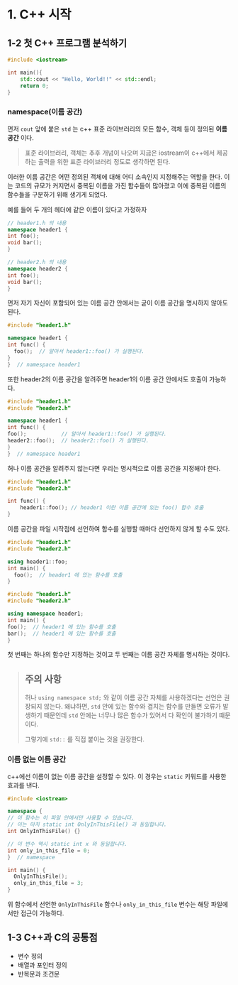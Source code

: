 # 1. C++ 시작

## 1-2 첫 C++ 프로그램 분석하기

```c++
#include <iostream>

int main(){
	std::cout << "Hello, World!!" << std::endl;
	return 0;
}
```

### namespace(이름 공간)

먼저 ```cout``` 앞에 붙은 ```std``` 는 c++ 표준 라이브러리의 모든 함수, 객체 등이 정의된 **이름 공간** 이다.

> 표준 라이브러리, 객체는 추후 개념이 나오며 지금은 iostream이 c++에서 제공하는 출력을 위한 표준 라이브러리 정도로 생각하면 된다.

이러한 이름 공간은 어떤 정의된 객체에 대해 어디 소속인지 지정해주는 역할을 한다. 
이는 코드의 규모가 커지면서 중복된 이름을 가진 함수들이 많아졌고 이에 중복된 이름의 함수들을 구분하기 위해 생기게 되었다.

예를 들어 두 개의 헤더에 같은 이름이 있다고 가정하자

```c++
// header1.h 의 내용
namespace header1 {
int foo();
void bar();
}
```

```c++
// header2.h 의 내용
namespace header2 {
int foo();
void bar();
}
```

먼저 자기 자신이 포함되어 있는 이름 공간 안에서는 굳이 이름 공간을 명시하지 않아도 된다.

```c++
#include "header1.h"

namespace header1 {
int func() {
  foo();  // 알아서 header1::foo() 가 실행된다.
}
}  // namespace header1
```

또한 header2의 이름 공간을 알려주면 header1의 이름 공간 안에서도 호출이 가능하다.

```c++
#include "header1.h"
#include "header2.h"

namespace header1 {
int func() {
foo();           // 알아서 header1::foo() 가 실행된다.
header2::foo();  // header2::foo() 가 실행된다.
}
}  // namespace header1
```

허나 이름 공간을 알려주지 않는다면 우리는 명시적으로 이름 공간을 지정해야 한다.

```c++
#include "header1.h"
#include "header2.h"

int func() {
	header1::foo(); // header1 이란 이름 공간에 있는 foo() 함수 호출
}
```

이름 공간을 파일 시작점에 선언하여 함수를 실행할 때마다 선언하지 않게 할 수도 있다.

```c++
#include "header1.h"
#include "header2.h"

using header1::foo;
int main() {
  foo();  // header1 에 있는 함수를 호출
}
```

```c++
#include "header1.h"
#include "header2.h"

using namespace header1;
int main() {
foo();  // header1 에 있는 함수를 호출
bar();  // header1 에 있는 함수를 호출
}
```

첫 번째는 하나의 함수만 지정하는 것이고 두 번째는 이름 공간 자체를 명시하는 것이다.

> ## 주의 사항
> 허나 `using namespace std;` 와 같이 이름 공간 자체를 사용하겠다는 선언은 권장되지 않는다.
> 왜냐하면, `std` 안에 있는 함수와 겹치는 함수를 만들면 오류가 발생하기 때문인데 `std` 안에는 너무나 많은 함수가 있어서 다 확인이 불가하기 떄문이다.
> 
> 그렇기에 `std::` 를 직접 붙이는 것을 권장한다.

### 이름 없는 이름 공간

c++에선 이름이 없는 이름 공간을 설정할 수 있다. 이 경우는 `static` 키워드를 사용한 효과를 낸다.

```c++
#include <iostream>

namespace {
// 이 함수는 이 파일 안에서만 사용할 수 있습니다.
// 이는 마치 static int OnlyInThisFile() 과 동일합니다.
int OnlyInThisFile() {}

// 이 변수 역시 static int x 와 동일합니다.
int only_in_this_file = 0;
}  // namespace

int main() {
  OnlyInThisFile();
  only_in_this_file = 3;
}
```

위 함수에서 선언한 `OnlyInThisFile` 함수나 `only_in_this_file` 변수는 해당 파일에서만 접근이 가능하다.

## 1-3 C++과 C의 공통점

- 변수 정의
- 배열과 포인터 정의
- 반복문과 조건문
